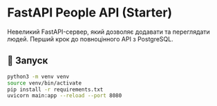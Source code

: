 # FastAPI People API (Starter)

Невеликий FastAPI-сервер, який дозволяє додавати та переглядати людей. Перший крок до повноцінного API з PostgreSQL.

## 🚀 Запуск

```bash
python3 -m venv venv
source venv/bin/activate
pip install -r requirements.txt
uvicorn main:app --reload --port 8080

